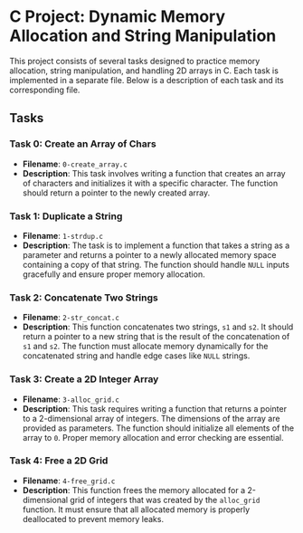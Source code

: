 # C Project: Dynamic Memory Allocation and String Manipulation

This project consists of several tasks designed to practice memory allocation, string manipulation, and handling 2D arrays in C. Each task is implemented in a separate file. Below is a description of each task and its corresponding file.

## Tasks

### Task 0: Create an Array of Chars
- **Filename**: `0-create_array.c`
- **Description**: This task involves writing a function that creates an array of characters and initializes it with a specific character. The function should return a pointer to the newly created array.

### Task 1: Duplicate a String
- **Filename**: `1-strdup.c`
- **Description**: The task is to implement a function that takes a string as a parameter and returns a pointer to a newly allocated memory space containing a copy of that string. The function should handle `NULL` inputs gracefully and ensure proper memory allocation.

### Task 2: Concatenate Two Strings
- **Filename**: `2-str_concat.c`
- **Description**: This function concatenates two strings, `s1` and `s2`. It should return a pointer to a new string that is the result of the concatenation of `s1` and `s2`. The function must allocate memory dynamically for the concatenated string and handle edge cases like `NULL` strings.

### Task 3: Create a 2D Integer Array
- **Filename**: `3-alloc_grid.c`
- **Description**: This task requires writing a function that returns a pointer to a 2-dimensional array of integers. The dimensions of the array are provided as parameters. The function should initialize all elements of the array to `0`. Proper memory allocation and error checking are essential.

### Task 4: Free a 2D Grid
- **Filename**: `4-free_grid.c`
- **Description**: This function frees the memory allocated for a 2-dimensional grid of integers that was created by the `alloc_grid` function. It must ensure that all allocated memory is properly deallocated to prevent memory leaks.